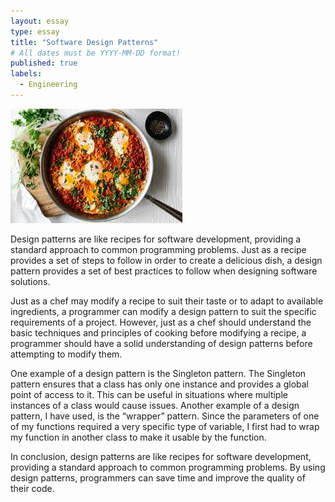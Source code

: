 ```yaml
---
layout: essay
type: essay
title: "Software Design Patterns"
# All dates must be YYYY-MM-DD format!
published: true
labels:
  - Engineering
---
```


<img class="img-fluid" src="../img/food.jpg">

Design patterns are like recipes for software development, providing a standard approach to common programming problems. Just as a recipe provides a set of steps to follow in order to create a delicious dish, a design pattern provides a set of best practices to follow when designing software solutions.

Just as a chef may modify a recipe to suit their taste or to adapt to available ingredients, a programmer can modify a design pattern to suit the specific requirements of a project. However, just as a chef should understand the basic techniques and principles of cooking before modifying a recipe, a programmer should have a solid understanding of design patterns before attempting to modify them.

One example of a design pattern is the Singleton pattern. The Singleton pattern ensures that a class has only one instance and provides a global point of access to it. This can be useful in situations where multiple instances of a class would cause issues. Another example of a design pattern, I have used, is the “wrapper” pattern. Since the parameters of one of my functions required a very specific type of variable, I first had to wrap my function in another class to make it usable by the function.


In conclusion, design patterns are like recipes for software development, providing a standard approach to common programming problems. By using design patterns, programmers can save time and improve the quality of their code.
